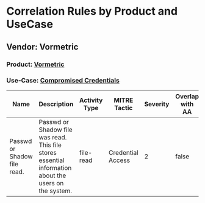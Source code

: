 Correlation Rules by Product and UseCase
========================================
Vendor: Vormetric
-----------------
### Product: [Vormetric](../ds_vormetric_vormetric.md)
### Use-Case: [Compromised Credentials](../../../../UseCases/uc_compromised_credentials.md)

| Name    | Description    | Activity Type | MITRE Tactic      | Severity | Overlap with AA |
| ---- | ---- | ---- | ---- | -------- | ---- |
| Passwd or Shadow file read. | Passwd or Shadow file was read. This file stores essential information about the users on the system. | file-read     | Credential Access | 2        | false    |